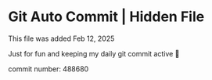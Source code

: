 # Git Auto Commit | Hidden File

This file was added Feb 12, 2025

Just for fun and keeping my daily git commit active 🤪

commit number: 488680

